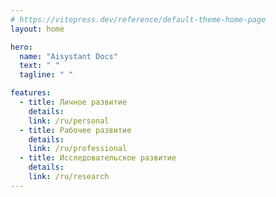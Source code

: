 ```yaml
---
# https://vitepress.dev/reference/default-theme-home-page
layout: home

hero:
  name: "Aisystant Docs"
  text: " "
  tagline: " "

features:
  - title: Личное развитие
    details: 
    link: /ru/personal
  - title: Рабочее развитие
    details: 
    link: /ru/professional
  - title: Исследовательское развитие
    details: 
    link: /ru/research
---
```


